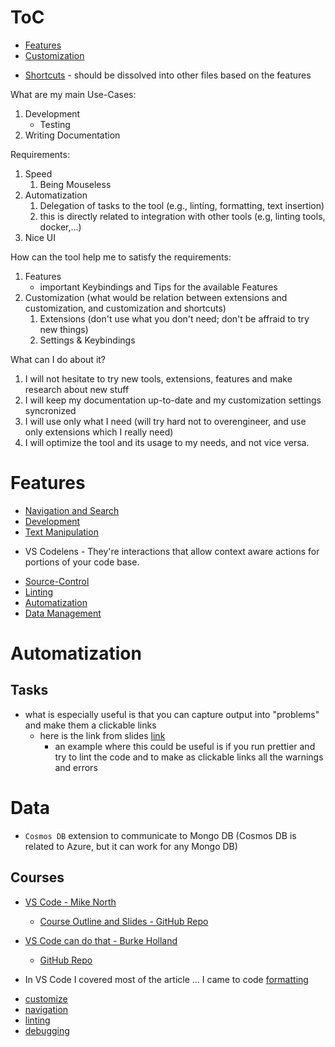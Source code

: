 # ToC
* [Features](#features)
* [Customization](customize.md)
- [Shortcuts](./shortcuts.md) - should be dissolved into other files based on the features

What are my main Use-Cases:
1. Development
   * Testing
2. Writing Documentation

Requirements:
1. Speed
   1. Being Mouseless
2. Automatization
   1. Delegation of tasks to the tool (e.g., linting, formatting, text insertion)
   2. this is directly related to integration with other tools (e.g, linting tools, docker,...)
3. Nice UI

How can the tool help me to satisfy the requirements:
1. Features
   - important Keybindings and Tips for the available Features
2. Customization (what would be relation between extensions and customization, and customization and shortcuts)
   1. Extensions (don't use what you don't need; don't be affraid to try new things)
   2. Settings & Keybindings

What can I do about it?
1. I will not hesitate to try new tools, extensions, features and make research about new stuff
2. I will keep my documentation up-to-date and my customization settings syncronized
3. I will use only what I need (will try hard not to overengineer, and use only extensions which I really need)
4. I will optimize the tool and its usage to my needs, and not vice versa.

# Features
* [Navigation and Search](1_navigation_and_search.md)
* [Development](2_development.md)
* [Text Manipulation](3_text-manipulation.md)
- VS Codelens - They're interactions that allow context aware actions for portions of your code base.
* [Source-Control](4_source_control.md)
* [Linting](linting.md)
* [Automatization](#automatization)
* [Data Management](#data)

# Automatization
## Tasks
- what is especially useful is that you can capture output into "problems" and make them a clickable links
  - here is the link from slides [link](https://github.com/mike-works/vscode-fundamentals/blob/master/docs/2_customizing/tasks.md)
    - an example where this could be useful is if you run prettier and try to lint the code and to make as clickable links all the warnings and errors

# Data
- `Cosmos DB` extension to communicate to Mongo DB (Cosmos DB is related to Azure, but it can work for any Mongo DB)

## Courses
* [VS Code - Mike North](https://frontendmasters.com/courses/visual-studio-code/)
  - [Course Outline and Slides - GitHub Repo](https://github.com/mike-works/vscode-fundamentals)
* [VS Code can do that - Burke Holland](https://frontendmasters.com/courses/customize-vs-code/)
  - [GitHub Repo](https://github.com/burkeholland/workshop-vs-code-can-do-that)

* In VS Code I covered most of the article … I came to code [formatting](https://github.com/microsoft/vscode-tips-and-tricks#code-formatting)
- [customize](./code/customize.md)
- [navigation](./code/1_navigation.md)
- [linting](./code/linting.md.md)
- [debugging](#debugging)
